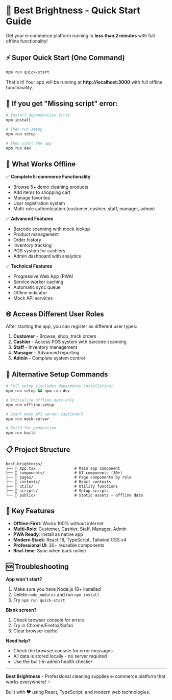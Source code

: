 # 🚀 Best Brightness - Quick Start Guide

Get your e-commerce platform running in **less than 2 minutes** with full offline functionality!

## ⚡ Super Quick Start (One Command)

```bash
npm run quick-start
```

That's it! Your app will be running at **http://localhost:3000** with full offline functionality.

## 🐛 If you get "Missing script" error:

```bash
# Install dependencies first
npm install

# Then run setup
npm run setup

# Then start the app
npm run dev
```

## 📱 What Works Offline

✅ **Complete E-commerce Functionality**
- Browse 5+ demo cleaning products
- Add items to shopping cart
- Manage favorites 
- User registration system
- Multi-role authentication (customer, cashier, staff, manager, admin)

✅ **Advanced Features**
- Barcode scanning with mock lookup
- Product management
- Order history
- Inventory tracking
- POS system for cashiers
- Admin dashboard with analytics

✅ **Technical Features**
- Progressive Web App (PWA)
- Service worker caching
- Automatic sync queue
- Offline indicator
- Mock API services

## 🌐 Access Different User Roles

After starting the app, you can register as different user types:

1. **Customer** - Browse, shop, track orders
2. **Cashier** - Access POS system with barcode scanning
3. **Staff** - Inventory management
4. **Manager** - Advanced reporting
5. **Admin** - Complete system control

## 🔧 Alternative Setup Commands

```bash
# Full setup (includes dependency installation)
npm run setup && npm run dev

# Initialize offline data only
npm run offline-setup

# Start mock API server (optional)  
npm run mock-server

# Build for production
npm run build
```

## 📋 Project Structure

```
best-brightness/
├── 📱 App.tsx                 # Main app component
├── 📁 components/             # UI components (30+)
├── 📁 pages/                  # Page components by role
├── 📁 contexts/               # React contexts
├── 📁 utils/                  # Utility functions
├── 📁 scripts/                # Setup scripts
└── 📁 public/                 # Static assets + offline data
```

## 🎯 Key Features

- **Offline-First**: Works 100% without internet
- **Multi-Role**: Customer, Cashier, Staff, Manager, Admin
- **PWA Ready**: Install as native app
- **Modern Stack**: React 18, TypeScript, Tailwind CSS v4
- **Professional UI**: 30+ reusable components
- **Real-time**: Sync when back online

## 🆘 Troubleshooting

**App won't start?**
1. Make sure you have Node.js 18+ installed
2. Delete `node_modules` and run `npm install`
3. Try `npm run quick-start`

**Blank screen?**
1. Check browser console for errors
2. Try in Chrome/Firefox/Safari
3. Clear browser cache

**Need help?**
- Check the browser console for error messages
- All data is stored locally - no server required
- Use the built-in admin health checker

---

**Best Brightness** - Professional cleaning supplies e-commerce platform that works everywhere! ✨

Built with ❤️ using React, TypeScript, and modern web technologies.